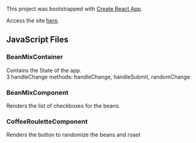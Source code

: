 This project was bootstrapped with [Create React App](https://github.com/facebook/create-react-app).

Access the site [here](https://Anrdwe.github.io/ProjectCoffee).

## JavaScript Files
### BeanMixContainer
Contains the State of the app.<br/>
3 handleChange methods: handleChange, handleSubmit, randomChange

### BeanMixComponent
Renders the list of checkboxes for the beans.

### CoffeeRouletteComponent
Renders the button to randomize the beans and roast



